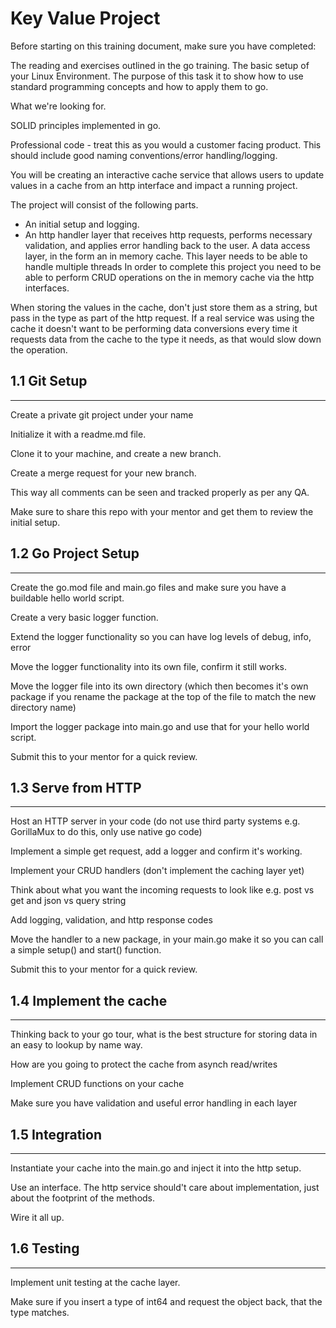 # Key Value Project

Before starting on this training document, make sure you have completed:

The reading and exercises outlined in the go training.
The basic setup of your Linux Environment.
The purpose of this task it to show how to use standard programming concepts and how to apply them to go.



What we're looking for.

SOLID principles implemented in go.

Professional code - treat this as you would a customer facing product. This should include good naming conventions/error handling/logging.



You will be creating an interactive cache service that allows users to update values in a cache from an http interface and impact a running project.



The project will consist of the following parts.

- An initial setup and logging.
- An http handler layer that receives http requests, performs necessary validation, and applies error handling back to the user.
A data access layer, in the form an in memory cache. This layer needs to be able to handle multiple threads
In order to complete this project you need to be able to perform CRUD operations on the in memory cache via the http interfaces.

When storing the values in the cache, don't just store them as a string, but pass in the type as part of the http request.
If a real service was using the cache it doesn't want to be performing data conversions every time it requests data from the cache to the type it needs, as that would slow down the operation.

## 1.1       Git Setup
***
Create a private git project under your name

Initialize it with a readme.md file.

Clone it to your machine, and create a new branch.

Create a merge request for your new branch.

This way all comments can be seen and tracked properly as per any QA.

Make sure to share this repo with your mentor and get them to review the initial setup.



## 1.2       Go Project  Setup
***
Create the go.mod file and main.go files and make sure you have a buildable hello world script.

Create a very basic logger function.

Extend the logger functionality so you can have log levels of debug, info, error

Move the logger functionality into its own file, confirm it still works.

Move the logger file into its own directory (which then becomes it's own package if you rename the package at the top of the file to match the new directory name)

Import the logger package into main.go and use that for your hello world script.

Submit this to your mentor for a quick review.



## 1.3       Serve from HTTP
***
Host an HTTP server in your code (do not use third party systems e.g. GorillaMux to do this, only use native go code)

Implement a simple get request, add a logger and confirm it's working.

Implement your CRUD handlers (don't implement the caching layer yet)

Think about what you want the incoming requests to look like e.g. post vs get and json vs query string

Add logging, validation, and http response codes

Move the handler to a new package, in your main.go make it so you can call a simple setup() and start() function.

Submit this to your mentor for a quick review.



## 1.4       Implement the cache
***
Thinking back to your go tour, what is the best structure for storing data in an easy to lookup by name way.

How are you going to protect the cache from asynch read/writes

Implement CRUD functions on your cache

Make sure you have validation and useful error handling in each layer



## 1.5       Integration
***
Instantiate your cache into the main.go and inject it into the http setup.

Use an interface. The http service should't care about implementation, just about the footprint of the methods.

Wire it all up.



## 1.6       Testing
***
Implement unit testing at the cache layer.

Make sure if you insert a type of int64 and request the object back, that the type matches.

